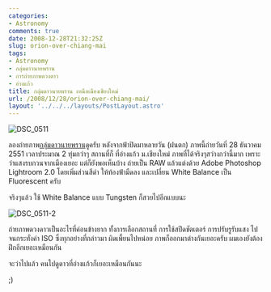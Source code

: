 ```yaml
---
categories:
- Astronomy
comments: true
date: 2008-12-28T21:32:25Z
slug: orion-over-chiang-mai
tags:
- Astronomy
- กลุ่มดาวนายพราน
- การถ่ายภาพดวงดาว
- อ่างแก้ว
title: กลุ่มดาวนายพราน เหนือเมืองเชียงใหม่
url: /2008/12/28/orion-over-chiang-mai/
layout: '../../../layouts/PostLayout.astro'
---
```


![DSC_0511](https://armno.in.th/wp-content/uploads/2008/12/dsc-0511.jpg)



ลองถ่ายภาพ[กลุ่มดาวนายพราน](https://armno.in.th/content/%e0%b8%81%e0%b8%a5%e0%b8%b8%e0%b9%88%e0%b8%a1%e0%b8%94%e0%b8%b2%e0%b8%a7%e0%b8%99%e0%b8%b2%e0%b8%a2%e0%b8%9e%e0%b8%a3%e0%b8%b2%e0%b8%99)ดูครับ หลังจากฟ้าปิดมาหลายวัน (ฝนตก) ภาพนี้ถ่ายวันที่ 28 ธันวาคม 2551 เวลาประมาณ 2 ทุ่มกว่าๆ สถานที่ก็ ที่อ่างแก้ว ม.เชียงใหม่ ภาพที่ได้จริงๆสว่างกว่านี้มาก เพราะว่าแสงรบกวนจากเมืองเยอะ แต่ก็ยังพอเห็นบ้าง ถ่ายเป็น RAW แล้วแต่งด้วย Adobe Photoshop Lightroom 2.0 โดยเพิ่มส่วนสีดำ ให้ท้องฟ้ามืดลง และเปลี่ยน White Balance เป็น Fluorescent ครับ



จริงๆแล้ว ใช้ White Balance แบบ Tungsten ก็สวยไปอีกแบบนะ



![DSC_0511-2](https://armno.in.th/wp-content/uploads/2008/12/dsc-05112.jpg)



ถ่ายภาพดวงดาวเป็นอะไรที่ค่อนข้างยาก ทั้งการเลือกสถานที่ การใช้สปีดชัตเตอร์ การปรับรูรับแสง ไปจนกระทั่งค่า ISO ซึ่งทุกอย่างที่กล่าวมา ผิดเพี้ยนไปหน่อย ภาพก็ออกมาต่างกันเยอะครับ ผมเองยังต้องฝึกอีกเยอะเหมือนกัน



จะว่าไปแล้ว คนไปดูดาวที่อ่างแก้วก็เยอะเหมือนกันนะ



;)
